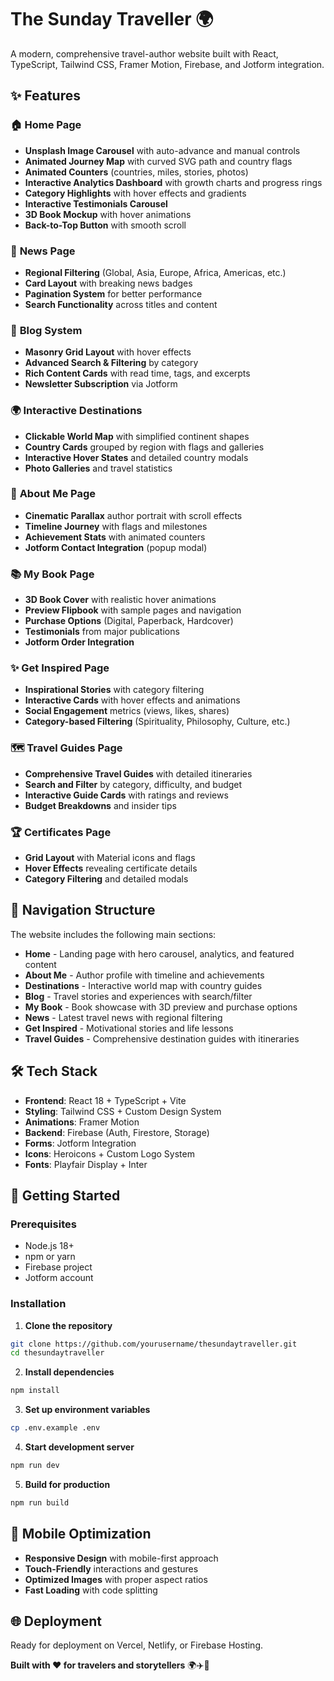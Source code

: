# The Sunday Traveller 🌍

A modern, comprehensive travel-author website built with React, TypeScript, Tailwind CSS, Framer Motion, Firebase, and Jotform integration.

## ✨ Features

### 🏠 **Home Page**
- **Unsplash Image Carousel** with auto-advance and manual controls
- **Animated Journey Map** with curved SVG path and country flags
- **Animated Counters** (countries, miles, stories, photos)
- **Interactive Analytics Dashboard** with growth charts and progress rings
- **Category Highlights** with hover effects and gradients
- **Interactive Testimonials Carousel**
- **3D Book Mockup** with hover animations
- **Back-to-Top Button** with smooth scroll

### 📰 **News Page**
- **Regional Filtering** (Global, Asia, Europe, Africa, Americas, etc.)
- **Card Layout** with breaking news badges
- **Pagination System** for better performance
- **Search Functionality** across titles and content

### 📝 **Blog System**
- **Masonry Grid Layout** with hover effects
- **Advanced Search & Filtering** by category
- **Rich Content Cards** with read time, tags, and excerpts
- **Newsletter Subscription** via Jotform

### 🌍 **Interactive Destinations**
- **Clickable World Map** with simplified continent shapes
- **Country Cards** grouped by region with flags and galleries
- **Interactive Hover States** and detailed country modals
- **Photo Galleries** and travel statistics

### 👤 **About Me Page**
- **Cinematic Parallax** author portrait with scroll effects
- **Timeline Journey** with flags and milestones
- **Achievement Stats** with animated counters
- **Jotform Contact Integration** (popup modal)

### 📚 **My Book Page**
- **3D Book Cover** with realistic hover animations
- **Preview Flipbook** with sample pages and navigation
- **Purchase Options** (Digital, Paperback, Hardcover)
- **Testimonials** from major publications
- **Jotform Order Integration**

### ✨ **Get Inspired Page**
- **Inspirational Stories** with category filtering
- **Interactive Cards** with hover effects and animations
- **Social Engagement** metrics (views, likes, shares)
- **Category-based Filtering** (Spirituality, Philosophy, Culture, etc.)

### 🗺️ **Travel Guides Page**
- **Comprehensive Travel Guides** with detailed itineraries
- **Search and Filter** by category, difficulty, and budget
- **Interactive Guide Cards** with ratings and reviews
- **Budget Breakdowns** and insider tips

### 🏆 **Certificates Page**
- **Grid Layout** with Material icons and flags
- **Hover Effects** revealing certificate details
- **Category Filtering** and detailed modals

## 🧭 **Navigation Structure**

The website includes the following main sections:

- **Home** - Landing page with hero carousel, analytics, and featured content
- **About Me** - Author profile with timeline and achievements
- **Destinations** - Interactive world map with country guides
- **Blog** - Travel stories and experiences with search/filter
- **My Book** - Book showcase with 3D preview and purchase options
- **News** - Latest travel news with regional filtering
- **Get Inspired** - Motivational stories and life lessons
- **Travel Guides** - Comprehensive destination guides with itineraries

## 🛠️ **Tech Stack**

- **Frontend**: React 18 + TypeScript + Vite
- **Styling**: Tailwind CSS + Custom Design System
- **Animations**: Framer Motion
- **Backend**: Firebase (Auth, Firestore, Storage)
- **Forms**: Jotform Integration
- **Icons**: Heroicons + Custom Logo System
- **Fonts**: Playfair Display + Inter

## 🚀 **Getting Started**

### Prerequisites
- Node.js 18+
- npm or yarn
- Firebase project
- Jotform account

### Installation

1. **Clone the repository**
```bash
git clone https://github.com/yourusername/thesundaytraveller.git
cd thesundaytraveller
```

2. **Install dependencies**
```bash
npm install
```

3. **Set up environment variables**
```bash
cp .env.example .env
```

4. **Start development server**
```bash
npm run dev
```

5. **Build for production**
```bash
npm run build
```

## 📱 **Mobile Optimization**

- **Responsive Design** with mobile-first approach
- **Touch-Friendly** interactions and gestures
- **Optimized Images** with proper aspect ratios
- **Fast Loading** with code splitting

## 🌐 **Deployment**

Ready for deployment on Vercel, Netlify, or Firebase Hosting.

**Built with ❤️ for travelers and storytellers** 🌍✈️📖
